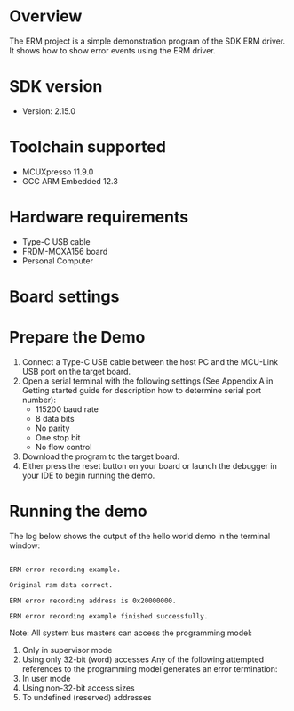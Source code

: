Overview
========
The ERM project is a simple demonstration program of the SDK ERM driver. It shows how to show error events using the ERM driver.

SDK version
===========
- Version: 2.15.0

Toolchain supported
===================
- MCUXpresso  11.9.0
- GCC ARM Embedded  12.3

Hardware requirements
=====================
- Type-C USB cable
- FRDM-MCXA156 board
- Personal Computer

Board settings
==============

Prepare the Demo
================
1.  Connect a Type-C USB cable between the host PC and the MCU-Link USB port on the target board.
2.  Open a serial terminal with the following settings (See Appendix A in Getting started guide for description how to determine serial port number):
    - 115200 baud rate
    - 8 data bits
    - No parity
    - One stop bit
    - No flow control
3.  Download the program to the target board.
4.  Either press the reset button on your board or launch the debugger in your IDE to begin running the demo.

Running the demo
================
The log below shows the output of the hello world demo in the terminal window:
~~~~~~~~~~~~~~~~~~~~~~~~~~~~~~~~~~~

ERM error recording example.

Original ram data correct.

ERM error recording address is 0x20000000.

ERM error recording example finished successfully.

~~~~~~~~~~~~~~~~~~~~~~~~~~~~~~~~~~~

Note:
All system bus masters can access the programming model:
1. Only in supervisor mode
2. Using only 32-bit (word) accesses
Any of the following attempted references to the programming model generates an error termination:
1. In user mode
2. Using non-32-bit access sizes
3. To undefined (reserved) addresses
